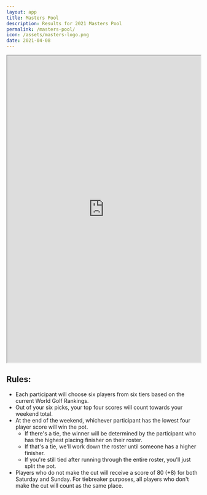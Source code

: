 ```yaml
---
layout: app
title: Masters Pool
description: Results for 2021 Masters Pool
permalink: /masters-pool/
icon: /assets/masters-logo.png
date: 2021-04-08
---
```


<style>
.responsive-wrap iframe{ max-width: 100%;
    overflow: hidden;
    position: relative;
}
</style>
<div class="responsive-wrap">
<!-- this is the embed code provided by Google -->
    <iframe src="https://docs.google.com/spreadsheets/d/e/2PACX-1vQurEsvOEBZAm7HGwPd_OKD-Fr1TNUUl9tUU5kbdEsAnHwnuO5Gn6GFJ_tZHy3XQ7CZJ5J_BPB0-B-R/pubhtml?gid=2080791824" single=true widget=true headers=false width="100%" height="800px" margin-top="-3000px" position="absolute"></iframe>
<!-- Google embed ends -->
</div>

## Rules:
* Each participant will choose six players from six tiers based on the current World Golf Rankings.
* Out of your six picks, your top four scores will count towards your weekend total.
* At the end of the weekend, whichever participant has the lowest four player score will win the pot. 
    * If there's a tie, the winner will be determined by the participant who has the highest placing finisher on their roster. 
    * If that's a tie, we'll work down the roster until someone has a higher finisher. 
    * If you're still tied after running through the entire roster, you'll just split the pot.
* Players who do not make the cut will receive a score of 80 (+8) for both Saturday and Sunday. For tiebreaker purposes, all players who don't make the cut will count as the same place. 
